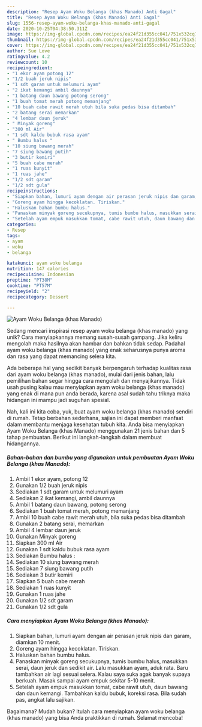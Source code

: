 ```yaml
---
description: "Resep Ayam Woku Belanga (khas Manado) Anti Gagal"
title: "Resep Ayam Woku Belanga (khas Manado) Anti Gagal"
slug: 1556-resep-ayam-woku-belanga-khas-manado-anti-gagal
date: 2020-10-25T04:38:50.311Z
image: https://img-global.cpcdn.com/recipes/ea24f21d355cc041/751x532cq70/ayam-woku-belanga-khas-manado-foto-resep-utama.jpg
thumbnail: https://img-global.cpcdn.com/recipes/ea24f21d355cc041/751x532cq70/ayam-woku-belanga-khas-manado-foto-resep-utama.jpg
cover: https://img-global.cpcdn.com/recipes/ea24f21d355cc041/751x532cq70/ayam-woku-belanga-khas-manado-foto-resep-utama.jpg
author: Sue Love
ratingvalue: 4.2
reviewcount: 10
recipeingredient:
- "1 ekor ayam potong 12"
- "1/2 buah jeruk nipis"
- "1 sdt garam untuk melumuri ayam"
- "2 ikat kemangi ambil daunnya"
- "1 batang daun bawang potong serong"
- "1 buah tomat merah potong memanjang"
- "10 buah cabe rawit merah utuh bila suka pedas bisa ditambah"
- "2 batang serai memarkan"
- "4 lembar daun jeruk"
- " Minyak goreng"
- "300 ml Air"
- "1 sdt kaldu bubuk rasa ayam"
- " Bumbu halus "
- "10 siung bawang merah"
- "7 siung bawang putih"
- "3 butir kemiri"
- "5 buah cabe merah"
- "1 ruas kunyit"
- "1 ruas jahe"
- "1/2 sdt garam"
- "1/2 sdt gula"
recipeinstructions:
- "Siapkan bahan, lumuri ayam dengan air perasan jeruk nipis dan garam, diamkan 10 menit."
- "Goreng ayam hingga kecoklatan. Tiriskan."
- "Haluskan bahan bumbu halus."
- "Panaskan minyak goreng secukupnya, tumis bumbu halus, masukkan serai, daun jeruk dan sedikit air. Lalu masukkan ayam, aduk rata. Baru tambahkan air lagi sesuai selera. Kalau saya suka agak banyak supaya berkuah. Masak sampai ayam empuk sekitar 5-10 menit."
- "Setelah ayam empuk masukkan tomat, cabe rawit utuh, daun bawang dan daun kemangi. Tambahkan kaldu bubuk, koreksi rasa. Bila sudah pas, angkat lalu sajikan."
categories:
- Resep
tags:
- ayam
- woku
- belanga

katakunci: ayam woku belanga 
nutrition: 147 calories
recipecuisine: Indonesian
preptime: "PT38M"
cooktime: "PT57M"
recipeyield: "2"
recipecategory: Dessert

---
```



![Ayam Woku Belanga (khas Manado)](https://img-global.cpcdn.com/recipes/ea24f21d355cc041/751x532cq70/ayam-woku-belanga-khas-manado-foto-resep-utama.jpg)

Sedang mencari inspirasi resep ayam woku belanga (khas manado) yang unik? Cara menyiapkannya memang susah-susah gampang. Jika keliru mengolah maka hasilnya akan hambar dan bahkan tidak sedap. Padahal ayam woku belanga (khas manado) yang enak seharusnya punya aroma dan rasa yang dapat memancing selera kita.



Ada beberapa hal yang sedikit banyak berpengaruh terhadap kualitas rasa dari ayam woku belanga (khas manado), mulai dari jenis bahan, lalu pemilihan bahan segar hingga cara mengolah dan menyajikannya. Tidak usah pusing kalau mau menyiapkan ayam woku belanga (khas manado) yang enak di mana pun anda berada, karena asal sudah tahu triknya maka hidangan ini mampu jadi suguhan spesial.


Nah, kali ini kita coba, yuk, buat ayam woku belanga (khas manado) sendiri di rumah. Tetap berbahan sederhana, sajian ini dapat memberi manfaat dalam membantu menjaga kesehatan tubuh kita. Anda bisa menyiapkan Ayam Woku Belanga (khas Manado) menggunakan 21 jenis bahan dan 5 tahap pembuatan. Berikut ini langkah-langkah dalam membuat hidangannya.

<!--inarticleads1-->

##### Bahan-bahan dan bumbu yang digunakan untuk pembuatan Ayam Woku Belanga (khas Manado):

1. Ambil 1 ekor ayam, potong 12
1. Gunakan 1/2 buah jeruk nipis
1. Sediakan 1 sdt garam untuk melumuri ayam
1. Sediakan 2 ikat kemangi, ambil daunnya
1. Ambil 1 batang daun bawang, potong serong
1. Sediakan 1 buah tomat merah, potong memanjang
1. Ambil 10 buah cabe rawit merah utuh, bila suka pedas bisa ditambah
1. Gunakan 2 batang serai, memarkan
1. Ambil 4 lembar daun jeruk
1. Gunakan  Minyak goreng
1. Siapkan 300 ml Air
1. Gunakan 1 sdt kaldu bubuk rasa ayam
1. Sediakan  Bumbu halus :
1. Sediakan 10 siung bawang merah
1. Sediakan 7 siung bawang putih
1. Sediakan 3 butir kemiri
1. Siapkan 5 buah cabe merah
1. Sediakan 1 ruas kunyit
1. Gunakan 1 ruas jahe
1. Gunakan 1/2 sdt garam
1. Gunakan 1/2 sdt gula




<!--inarticleads2-->

##### Cara menyiapkan Ayam Woku Belanga (khas Manado):

1. Siapkan bahan, lumuri ayam dengan air perasan jeruk nipis dan garam, diamkan 10 menit.
1. Goreng ayam hingga kecoklatan. Tiriskan.
1. Haluskan bahan bumbu halus.
1. Panaskan minyak goreng secukupnya, tumis bumbu halus, masukkan serai, daun jeruk dan sedikit air. Lalu masukkan ayam, aduk rata. Baru tambahkan air lagi sesuai selera. Kalau saya suka agak banyak supaya berkuah. Masak sampai ayam empuk sekitar 5-10 menit.
1. Setelah ayam empuk masukkan tomat, cabe rawit utuh, daun bawang dan daun kemangi. Tambahkan kaldu bubuk, koreksi rasa. Bila sudah pas, angkat lalu sajikan.




Bagaimana? Mudah bukan? Itulah cara menyiapkan ayam woku belanga (khas manado) yang bisa Anda praktikkan di rumah. Selamat mencoba!
